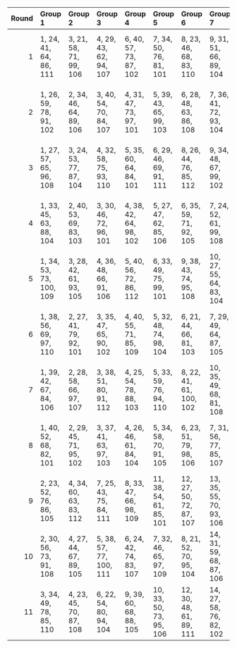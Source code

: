 |   Round | Group 1                 | Group 2                | Group 3                 | Group 4                | Group 5                 | Group 6                 | Group 7                 | Group 8                 | Group 9                 | Group 10                | Group 11                | Group 12                | Group 13           | Group 14           | Group 15           | Group 16            | Group 17            | Group 18            | Group 19            | Group 20           |
|--------:|:------------------------|:-----------------------|:------------------------|:-----------------------|:------------------------|:------------------------|:------------------------|:------------------------|:------------------------|:------------------------|:------------------------|:------------------------|:-------------------|:-------------------|:-------------------|:--------------------|:--------------------|:--------------------|:--------------------|:-------------------|
|       1 | 1, 24, 41, 64, 86, 111  | 3, 21, 58, 71, 99, 106 | 4, 29, 43, 62, 94, 107  | 6, 40, 57, 73, 87, 102 | 7, 34, 50, 76, 81, 101  | 8, 23, 46, 68, 83, 110  | 9, 31, 51, 66, 89, 104  | 12, 36, 42, 63, 90, 109 | 15, 22, 52, 79, 91, 103 | 16, 32, 45, 80, 85, 105 | 18, 27, 53, 70, 88, 112 | 20, 26, 47, 77, 93, 108 | 2, 35, 54, 74, 100 | 5, 37, 49, 67, 92  | 10, 39, 44, 75, 96 | 11, 28, 56, 65, 84  | 13, 25, 59, 69, 95  | 14, 33, 55, 61, 97  | 17, 38, 48, 72, 82  | 19, 30, 60, 78, 98 |
|       2 | 1, 26, 59, 78, 91, 102  | 2, 34, 46, 64, 89, 106 | 3, 40, 54, 70, 84, 107  | 4, 31, 47, 73, 97, 101 | 5, 39, 43, 65, 99, 103  | 6, 28, 48, 63, 86, 108  | 7, 36, 41, 72, 93, 104  | 8, 25, 53, 62, 81, 105  | 10, 22, 56, 66, 92, 111 | 11, 30, 52, 77, 94, 109 | 13, 29, 42, 80, 82, 110 | 14, 35, 45, 69, 98, 112 | 9, 33, 58, 79, 87  | 12, 38, 49, 76, 88 | 15, 24, 50, 67, 85 | 16, 27, 60, 75, 95  | 17, 21, 57, 61, 83  | 18, 32, 51, 71, 100 | 19, 37, 55, 68, 96  | 20, 23, 44, 74, 90 |
|       3 | 1, 27, 57, 65, 96, 108  | 3, 24, 53, 77, 87, 104 | 4, 32, 58, 75, 93, 110  | 5, 35, 60, 64, 84, 101 | 6, 29, 46, 69, 91, 111  | 8, 26, 44, 76, 85, 112  | 9, 34, 48, 67, 99, 102  | 11, 40, 43, 78, 92, 106 | 15, 25, 49, 61, 82, 109 | 16, 33, 42, 70, 89, 103 | 17, 22, 47, 68, 95, 107 | 19, 38, 41, 66, 83, 105 | 2, 37, 50, 80, 90  | 7, 21, 59, 79, 100 | 10, 23, 54, 72, 97 | 12, 39, 55, 62, 86  | 13, 28, 51, 73, 88  | 14, 36, 56, 71, 94  | 18, 30, 45, 74, 81  | 20, 31, 52, 63, 98 |
|       4 | 1, 33, 45, 63, 88, 104  | 2, 40, 53, 69, 83, 103 | 3, 30, 46, 72, 96, 101  | 4, 38, 42, 64, 98, 102 | 5, 27, 47, 62, 85, 106  | 6, 35, 59, 71, 92, 105  | 7, 24, 52, 61, 99, 108  | 8, 32, 57, 78, 86, 107  | 9, 21, 55, 65, 91, 110  | 10, 29, 51, 76, 93, 109 | 11, 37, 48, 75, 87, 112 | 13, 34, 44, 68, 97, 111 | 12, 28, 41, 80, 81 | 14, 23, 49, 66, 84 | 15, 26, 60, 74, 94 | 16, 39, 56, 79, 82  | 17, 31, 50, 70, 100 | 18, 36, 54, 67, 95  | 19, 25, 58, 77, 90  | 20, 22, 43, 73, 89 |
|       5 | 1, 34, 53, 73, 100, 109 | 3, 28, 42, 61, 93, 105 | 4, 36, 48, 66, 91, 106  | 5, 40, 56, 72, 86, 112 | 6, 33, 49, 75, 99, 101  | 9, 38, 43, 74, 95, 108  | 10, 27, 55, 64, 83, 104 | 11, 35, 41, 62, 89, 110 | 12, 24, 58, 68, 94, 103 | 13, 32, 54, 79, 96, 102 | 14, 21, 51, 78, 90, 111 | 20, 25, 46, 76, 92, 107 | 2, 39, 57, 70, 98  | 7, 22, 45, 67, 82  | 8, 30, 50, 65, 88  | 15, 31, 44, 80, 84  | 16, 37, 47, 71, 81  | 17, 26, 52, 69, 87  | 18, 29, 60, 77, 97  | 19, 23, 59, 63, 85 |
|       6 | 1, 38, 56, 69, 97, 110  | 2, 27, 41, 79, 92, 101 | 3, 35, 47, 65, 90, 102  | 4, 40, 55, 71, 85, 109 | 5, 32, 48, 74, 98, 104  | 6, 21, 44, 66, 81, 103  | 7, 29, 49, 64, 87, 105  | 8, 37, 42, 73, 94, 111  | 9, 26, 54, 63, 82, 106  | 10, 34, 59, 61, 88, 107 | 13, 39, 50, 77, 89, 112 | 18, 22, 58, 62, 84, 108 | 11, 23, 57, 67, 93 | 12, 31, 53, 78, 95 | 14, 30, 43, 80, 83 | 15, 36, 46, 70, 99  | 16, 25, 51, 68, 86  | 17, 28, 60, 76, 96  | 19, 33, 52, 72, 100 | 20, 24, 45, 75, 91 |
|       7 | 1, 39, 42, 67, 84, 106  | 2, 28, 58, 66, 97, 107 | 3, 38, 51, 80, 91, 112  | 4, 25, 54, 78, 88, 103 | 5, 33, 59, 76, 94, 110  | 8, 22, 41, 61, 100, 102 | 10, 35, 49, 68, 81, 108 | 13, 21, 56, 63, 87, 101 | 15, 37, 57, 72, 95, 105 | 16, 26, 50, 62, 83, 111 | 17, 34, 43, 71, 90, 104 | 18, 23, 48, 69, 96, 109 | 6, 36, 60, 65, 85  | 7, 30, 47, 70, 92  | 9, 27, 45, 77, 86  | 11, 24, 55, 73, 98  | 12, 40, 44, 79, 93  | 14, 29, 52, 74, 89  | 19, 31, 46, 75, 82  | 20, 32, 53, 64, 99 |
|       8 | 1, 40, 52, 68, 82, 101  | 2, 29, 45, 71, 95, 102 | 3, 37, 41, 63, 97, 103  | 4, 26, 46, 61, 84, 104 | 5, 34, 58, 70, 91, 105  | 6, 23, 51, 79, 98, 106  | 7, 31, 56, 77, 85, 107  | 8, 39, 54, 64, 90, 108  | 9, 28, 50, 75, 92, 109  | 10, 36, 47, 74, 86, 110 | 11, 27, 59, 80, 99, 111 | 12, 33, 43, 67, 96, 112 | 13, 22, 48, 65, 83 | 14, 25, 60, 73, 93 | 15, 38, 55, 78, 81 | 16, 30, 49, 69, 100 | 17, 35, 53, 66, 94  | 18, 24, 57, 76, 89  | 19, 32, 44, 62, 87  | 20, 21, 42, 72, 88 |
|       9 | 2, 23, 52, 76, 86, 105  | 4, 34, 60, 63, 83, 112 | 7, 25, 43, 75, 84, 111  | 8, 33, 47, 66, 98, 109 | 11, 38, 54, 61, 85, 101 | 12, 27, 50, 72, 87, 107 | 13, 35, 55, 70, 93, 106 | 14, 24, 48, 79, 81, 110 | 15, 32, 41, 69, 88, 108 | 18, 37, 59, 65, 82, 104 | 19, 26, 56, 64, 95, 103 | 20, 30, 51, 62, 97, 102 | 1, 36, 49, 80, 89  | 3, 31, 57, 74, 92  | 5, 28, 45, 68, 90  | 6, 39, 58, 78, 100  | 9, 22, 53, 71, 96   | 10, 40, 42, 77, 91  | 16, 21, 46, 67, 94  | 17, 29, 44, 73, 99 |
|      10 | 2, 30, 56, 73, 91, 108  | 4, 27, 44, 67, 89, 105 | 5, 38, 57, 77, 100, 111 | 6, 24, 42, 74, 83, 107 | 7, 32, 46, 65, 97, 109  | 8, 21, 52, 70, 95, 104  | 14, 31, 59, 68, 87, 106 | 15, 39, 45, 66, 93, 101 | 16, 28, 43, 72, 98, 110 | 17, 36, 58, 64, 81, 112 | 18, 25, 55, 63, 94, 102 | 20, 29, 50, 61, 96, 103 | 1, 22, 51, 75, 85  | 3, 33, 60, 62, 82  | 9, 40, 41, 76, 90  | 10, 37, 53, 79, 84  | 11, 26, 49, 71, 86  | 12, 34, 54, 69, 92  | 13, 23, 47, 78, 99  | 19, 35, 48, 80, 88 |
|      11 | 3, 34, 49, 78, 85, 110  | 4, 23, 45, 70, 87, 108 | 6, 22, 54, 80, 94, 104  | 9, 39, 60, 68, 88, 105 | 10, 33, 50, 73, 95, 106 | 12, 30, 48, 61, 89, 111 | 14, 27, 58, 76, 82, 102 | 16, 24, 59, 66, 90, 112 | 17, 32, 55, 77, 92, 103 | 18, 21, 41, 75, 98, 107 | 19, 29, 53, 65, 86, 101 | 20, 35, 56, 67, 83, 109 | 1, 37, 46, 74, 93  | 2, 26, 51, 72, 99  | 5, 31, 42, 69, 81  | 7, 28, 57, 62, 91   | 8, 36, 43, 79, 97   | 11, 25, 44, 64, 100 | 13, 38, 52, 71, 84  | 15, 40, 47, 63, 96 |